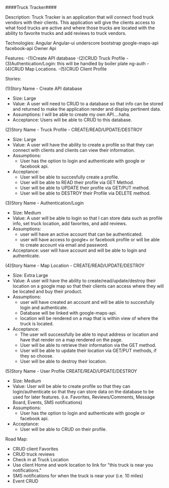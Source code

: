 ####Truck Tracker####

Description:
Truck Tracker is an application that will connect food truck vendors with their clients. This application will give the clients access to what food trucks are active and where those trucks are located with the ability to favorite trucks and add reviews to truck vendors.

Technologies:
Angular
Angular-ui
underscore
bootstrap
google-maps-api
facebook-api
Owner Api

Features:
-(1)Create API database
-(2)CRUD Truck Profile
-(3)Authentication/Login: this will be handled by boiler plate ng-auth
-(4)CRUD Map Locations.
-(5)CRUD Client Profile


Stories:

(1)Story Name - Create API database
  + Size: Large
  + Value: A user will need to CRUD to a database so that info can be stored and returned to make the application render and display pertinent data.
  + Assumptions: I will be able to create my own API....haha.
  + Acceptance: Users will be able to CRUD to this database.

(2)Story Name - Truck Profile - CREATE/READ/UPDATE/DESTROY
  + Size: Large
  + Value: A user will have the ability to create a profile so that they can connect with clients and clients can view their information.
  + Assumptions:
    - User has the option to login and authenticate with google or facebook api.
  + Acceptance:
    - User will be able to succesfully create a profile.
    - User will be able to READ their profile via GET Method.
    - User will be able to UPDATE their profile via GET/PUT method.
    - User will be able to DESTROY their Profile via DELETE method.

(3)Story Name - Authentication/Login
  + Size: Medium
  + Value: A user will be able to login so that I can store data such as profile info, set truck location, add favorites, and add reviews.
  + Assumptions:
    - user will have an active account that can be authenticated.
    - user will have access to google+ or facebook profile or will be able to create account via email and password.
  + Acceptance: user will have account and will be able to login and authenticate.

(4)Story Name - Map Location - CREATE/READ/UPDATE/DESTROY
  + Size: Extra Large
  + Value: A user will have the ability to create/read/update/destroy their location on a google map so that their clients can access where they will be located and buy their product.
  + Assumptions:
    - user will have created an account and will be able to succesfully login and authenticate.
    - Database will be linked with google-maps-api.
    - location will be rendered on a map that is within view of where the truck is located.
  + Acceptance:
    - The user will successfully be able to input address or location and have that render on a map rendered on the page.
    - User will be able to retrieve their information via the GET method.
    - User will be able to update their location via GET/PUT methods, if they so choose.
    - User will be able to destroy their location.


(5)Story Name - User Profile CREATE/READ/UPDATE/DESTROY
  + Size: Medium
  + Value: User will be able to create profile so that they can login/authenticate so that they can store data on the database to be used for later features. (i.e. Favorites, Reviews/Comments, Message Board, Events, SMS notifications)
  + Assumptions:
    - User has the option to login and authenticate with google or facebook api.
  + Acceptance:
    - User will be able to CRUD on their profile.
    
Road Map:
- CRUD client Favorites
- CRUD truck reviews
- Check in at Truck Location
- Use client Home and work location to link for "this truck is near you notifications."
- SMS notifications for when the truck is near your (i.e. 10 miles)
- Event CRUD
